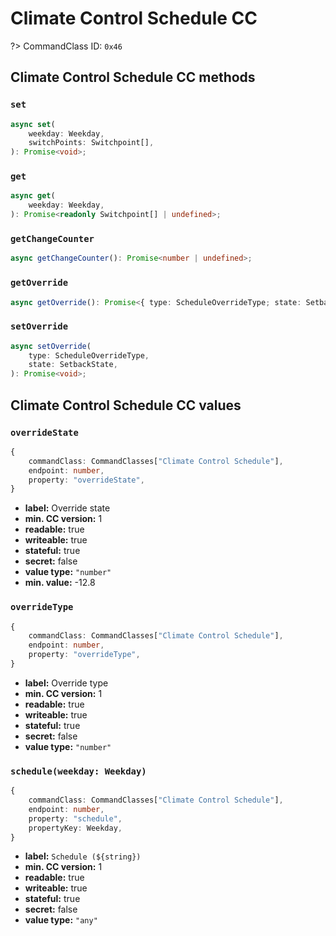 # Climate Control Schedule CC

?> CommandClass ID: `0x46`

## Climate Control Schedule CC methods

### `set`

```ts
async set(
	weekday: Weekday,
	switchPoints: Switchpoint[],
): Promise<void>;
```

### `get`

```ts
async get(
	weekday: Weekday,
): Promise<readonly Switchpoint[] | undefined>;
```

### `getChangeCounter`

```ts
async getChangeCounter(): Promise<number | undefined>;
```

### `getOverride`

```ts
async getOverride(): Promise<{ type: ScheduleOverrideType; state: SetbackState; } | undefined>;
```

### `setOverride`

```ts
async setOverride(
	type: ScheduleOverrideType,
	state: SetbackState,
): Promise<void>;
```

## Climate Control Schedule CC values

### `overrideState`

```ts
{
	commandClass: CommandClasses["Climate Control Schedule"],
	endpoint: number,
	property: "overrideState",
}
```

-   **label:** Override state
-   **min. CC version:** 1
-   **readable:** true
-   **writeable:** true
-   **stateful:** true
-   **secret:** false
-   **value type:** `"number"`
-   **min. value:** -12.8

### `overrideType`

```ts
{
	commandClass: CommandClasses["Climate Control Schedule"],
	endpoint: number,
	property: "overrideType",
}
```

-   **label:** Override type
-   **min. CC version:** 1
-   **readable:** true
-   **writeable:** true
-   **stateful:** true
-   **secret:** false
-   **value type:** `"number"`

### `schedule(weekday: Weekday)`

```ts
{
	commandClass: CommandClasses["Climate Control Schedule"],
	endpoint: number,
	property: "schedule",
	propertyKey: Weekday,
}
```

-   **label:** `Schedule (${string})`
-   **min. CC version:** 1
-   **readable:** true
-   **writeable:** true
-   **stateful:** true
-   **secret:** false
-   **value type:** `"any"`
